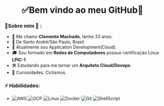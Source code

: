 <h1 align="center"> 
	✅Bem vindo ao meu GitHub🚀
</h1>

### 👦Sobre mim :seedling: : 
- 👋 Me chamo **Clemente Machado**, tenho 33 anos.
- 📌  De Santo André/São Paulo, Brasil.
- 💼 Atualmente sou Application Development(Cloud).
- 🎓 Sou formado em **Redes de Computadores** possuo certificação Linux **LPIC-1** 
- 🛠️ Estudando para me tornar um **Arquiteto Cloud/Devops**.
- 🔭 Curiosidades: Ciclismos.

### ⚡ Habilidades:
- ![AWS](https://img.shields.io/badge/-AWS-orange) ![GCP](https://img.shields.io/badge/-GCP-yellowgreen) ![Linux](https://img.shields.io/badge/-Linux-lightgrey) ![Docker](https://img.shields.io/badge/-Docker-blue) ![Git](https://img.shields.io/badge/-Git-F05032?&logo=git&logoColor=FFFFFF) ![ShellScript](https://img.shields.io/badge/-ShellScript-red)
